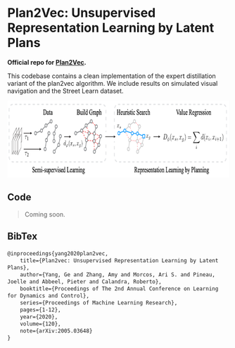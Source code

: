 # Plan2Vec: Unsupervised Representation Learning by Latent Plans 

**Official repo for [Plan2Vec](https://geyang.github.io/plan2vec).**

This codebase contains a clean implementation of the expert distillation variant of the plan2vec algorithm. We include results on simulated visual navigation and the Street Learn dataset.

<p align="center"><img alt="Overview of Plan2vec" src="figures/plan2vec_main.png" width="788" height="175"/></p>

## Code

> Coming soon.

## BibTex

```
@inproceedings{yang2020plan2vec,
    title={Plan2vec: Unsupervised Representation Learning by Latent Plans},
    author={Yang, Ge and Zhang, Amy and Morcos, Ari S. and Pineau, Joelle and Abbeel, Pieter and Calandra, Roberto},
    booktitle={Proceedings of The 2nd Annual Conference on Learning for Dynamics and Control},
    series={Proceedings of Machine Learning Research},
    pages={1-12},
    year={2020},
    volume={120},
    note={arXiv:2005.03648}
}
```

